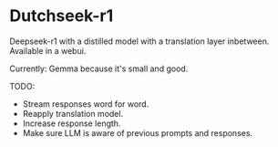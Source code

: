 # Dutchseek-r1
 Deepseek-r1 with a distilled model with a translation layer inbetween. Available in a webui.


Currently: Gemma because it's small and good.

TODO:
 - Stream responses word for word.
 - Reapply translation model.
 - Increase response length.
 - Make sure LLM is aware of previous prompts and responses.